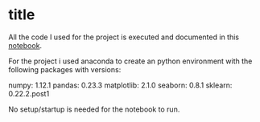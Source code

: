 # title





All the code I used for the project is executed and documented in this [notebook](). 

For the project i used anaconda to create an python environment with the following packages with versions:

numpy: 1.12.1
pandas: 0.23.3
matplotlib: 2.1.0
seaborn: 0.8.1
sklearn: 0.22.2.post1

No setup/startup is needed for the notebook to run. 